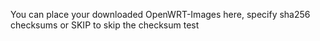You can place your downloaded OpenWRT-Images here, specify sha256 checksums or SKIP to skip the checksum test
